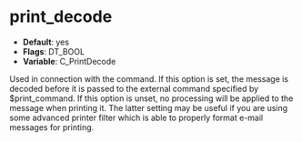 # print_decode

- **Default**: yes
- **Flags**: DT_BOOL
- **Variable**: C_PrintDecode

Used in connection with the <print-message> command.  If this
option is set, the message is decoded before it is passed to the
external command specified by $print_command.  If this option
is unset, no processing will be applied to the message when
printing it.  The latter setting may be useful if you are using
some advanced printer filter which is able to properly format
e-mail messages for printing.
